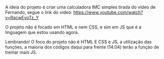 A ideia do projeto é criar uma calculadora IMC simples tirada do vídeo de Fernando, segue o link do vídeo: 
https://www.youtube.com/watch?v=RacwEvoTz_Y

O projeto não é focado em HTML e nem CSS, e sim em JS que é a linguagem que estou usando agora.

Lembrando! 
O foco do projeto não é HTML E CSS e JS, a utilização das funções, a maioria dos códigos daqui para frente (14.04) terão a função de treinar mais JS. 